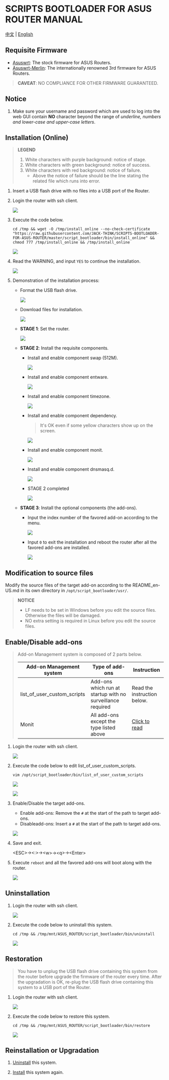 # SCRIPTS BOOTLOADER FOR ASUS ROUTER MANUAL

[中文](./How_to_Use_zh-CN.md) | [English](./How_to_Use_en-US.md)

## Requisite Firmware

- [Asuswrt](https://www.asus.com.cn): The stock firmware for ASUS Routers.
- [Asuswrt-Merlin](https://www.asuswrt-merlin.net/): The internationally renowned 3rd firmware for ASUS Routers.

> **CAVEAT**: NO COMPLIANCE FOR OTHER FIRMWARE GUARANTEED.

## Notice

1. Make sure your username and password which are used to log into the web GUI contain **NO** character beyond the range of *underline, numbers and lower-case and upper-case letters*.

## Installation (Online)

> **LEGEND**
>
> 1. White characters with purple background: notice of stage.
> 2. White characters with green background: notice of success.
> 3. White characters with red background: notice of failure.
>    - Above the notice of failure should be the line stating the related file which runs into error.

1. Insert a USB flash drive with no files into a USB port of the Router.

2. Login the router with ssh client.

   ![](./Documents_Assets/How_to_Use/install/online_step2.jpg)

3. Execute the code below.

   ```shell
   cd /tmp && wget -O /tmp/install_online --no-check-certificate "https://raw.githubusercontent.com/JACK-THINK/SCRIPTS-BOOTLOADER-FOR-ASUS-ROUTER/master/script_bootloader/bin/install_online" && chmod 777 /tmp/install_online && /tmp/install_online
   ```

   ![](./Documents_Assets/How_to_Use/install/online_step3.jpg)

4. Read the WARNING, and input `YES` to continue the installation.

   ![](./Documents_Assets/How_to_Use/install/online_step4.jpg)

5. Demonstration of the installation process:

   - Format the USB flash drive.

     ![](./Documents_Assets/How_to_Use/install/online_step5-1.jpg)

   - Download files for installation.

     ![](./Documents_Assets/How_to_Use/install/online_step5-2.jpg)

   - **STAGE 1**: Set the router.

     ![](./Documents_Assets/How_to_Use/install/online_step5-3.jpg)

   - **STAGE 2**: Install the requisite components.

     - Install and enable component swap (512M).

       ![](./Documents_Assets/How_to_Use/install/online_step5-4.jpg)

     - Install and enable component entware.

       ![](./Documents_Assets/How_to_Use/install/online_step5-5.jpg)

     - Install and enable component timezone.

       ![](./Documents_Assets/How_to_Use/install/online_step5-6.jpg)

     - Install and enable component dependency.

       > It's OK even if some yellow characters show up on the screen.

       ![](./Documents_Assets/How_to_Use/install/online_step5-7.jpg)

     - Install and enable component monit.

       ![](./Documents_Assets/How_to_Use/install/online_step5-8.jpg)

     - Install and enable component dnsmasq.d.

       ![](./Documents_Assets/How_to_Use/install/online_step5-9.jpg)

     - STAGE 2 completed

       ![](./Documents_Assets/How_to_Use/install/online_step5-10.jpg)

   - **STAGE 3**: Install the optional components (the add-ons).

     - Input the index number of the favored add-on according to the menu.

       ![](./Documents_Assets/How_to_Use/install/online_step6-1.jpg)

     - Input `0` to exit the installation and reboot the router after all the favored add-ons are installed.

       ![](./Documents_Assets/How_to_Use/install/online_step6-2.jpg)

## Modification to source files

Modify the source files of the target add-on according to the README_en-US.md in its own directory in `/opt/script_bootloader/usr/`.

> **NOTICE**
>
> - LF needs to be set in Windows before you edit the source files. Otherwise the files will be damaged.
> - NO extra setting is required in Linux before you edit the source files.

## Enable/Disable add-ons

> Add-on Management system is composed of 2 parts below.
>
> | Add-on Management system    | Type of add-ons                                            | Instruction                                              |
> | --------------------------- | ---------------------------------------------------------- | -----------                                              |
> | list_of_user_custom_scripts | Add-ons which run at startup with no surveillance required | Read the instruction below.                              |
> | Monit                       | All add-ons except the type listed above                   | [Click to read](./script_bootloader/usr/monit/README_en-US.md) |

1. Login the router with ssh client.

   ![](./Documents_Assets/How_to_Use/services_once/step1.jpg)

2. Execute the code below to edit list_of_user_custom_scripts.

   ```shell
   vim /opt/script_bootloader/bin/list_of_user_custom_scripts
   ```

   ![](./Documents_Assets/How_to_Use/services_once/step2.jpg)

   ![](./Documents_Assets/How_to_Use/services_once/step3.jpg)

3. Enable/Disable the target add-ons.

   - Enable add-ons: Remove the `#` at the start of the path to target add-ons.
   - Disableadd-ons: Insert a `#` at the start of the path to target add-ons.

   ![](./Documents_Assets/How_to_Use/services_once/step4.jpg)

4. Save and exit.

   \<ESC\>→\<:\>→\<w\>→\<q\>→\<Enter\>

5. Execute `reboot` and all the favored add-ons will boot along with the router.

   ![](./Documents_Assets/How_to_Use/services_once/step5.jpg)

## Uninstallation

1. Login the router with ssh client.

   ![](./Documents_Assets/How_to_Use/uninstall/step1.jpg)

2. Execute the code below to uninstall this system.

   ```shell
   cd /tmp && /tmp/mnt/ASUS_ROUTER/script_bootloader/bin/uninstall
   ```

   ![](./Documents_Assets/How_to_Use/uninstall/step2.jpg)

## Restoration

> You have to unplug the USB flash drive containing this system from the router before upgrade the firmware of the router every time. After the upgradation is OK, re-plug the USB flash drive containing this system to a USB port of the Router.

1. Login the router with ssh client.

   ![](./Documents_Assets/How_to_Use/restore/step1.jpg)

2. Execute the code below to restore this system.

   ```shell
   cd /tmp && /tmp/mnt/ASUS_ROUTER/script_bootloader/bin/restore
   ```

   ![](./Documents_Assets/How_to_Use/restore/step2.jpg)

## Reinstallation or Upgradation

1. [Uninstall](#Uninstallation) this system.

2. [Install](#installation-online) this system again.
